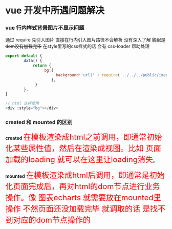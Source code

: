 # vue 开发中所遇问题解决

### vue 行内样式背景图片不显示问题

通过 require 先引入图片 直接在行内引入图片路径不会解析 没有深入了解 ~~貌似是dom没有加载完毕~~ 在style里写的css样式的话 会有 css-loader 帮助处理

```js
export default {
        data() {
            return {
                 bg:{
                      background:'url(' + require('../../../public/images/details/组1.png') + ') no-repeat',				backgroundSize:'cover',
                    },
             }
        },
}

// html 这样使用
<div :style="bg"></div>

```

### created 和 mounted 的区别

**created** <font color="red" size="5">在模板渲染成html之前调用，即通常初始化某些属性值，然后在渲染成视图。比如 页面加载的loading 就可以在这里让loading消失</font>。

**mounted** <font color="red" size="5">在模板渲染成html后调用，即通常是初始化页面完成后，再对html的dom节点进行业务操作。像 图表echarts 就需要放在mounted里操作 不然页面还没加载完毕 就调取的话 是找不到对应的dom节点操作的 </font>




